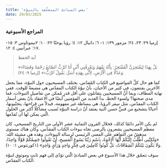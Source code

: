 ```yaml
---
title: 'بعض المبادئ المتعلّقة بالنبوّة'
date: 29/03/2025
---
```


### المراجع الأسبوعية
إرميا ٢٩: ٢٣، ٢٤؛ مزمور ١٣٩: ١- ٦؛  دانيال ١٢: ٤؛ رؤيا يوحنّا ٢٢: ١٠؛ ٢تيموثاوس ٣: ١٥- ١٧؛ عبرانيين ٤: ١٢.

> <p>آية الحفظ</p>
> «‹بَلْ بِهَذَا لِيَفْتَخِرَنَّ ٱلْمُفْتَخِرُ: بِأَنَّهُ يَفْهَمُ وَيَعْرِفُنِي أَنِّي أَنَا ٱلرَّبُّ ٱلصَّانِعُ رَحْمَةً وَقَضَاءً وَعَدْلًا فِي ٱلْأَرْضِ، لِأَنِّي بِهَذِهِ أُسَرُّ، يَقُولُ ٱلرَّبُّ›» (إرميا ٩: ٢٤).

كما هو حال كلِّ المواضيع في الكتاب المُقدّس، يختلف المسيحيون حول النبوّة، مما يجعل الآخرين يقتنعون، في كثير من الأحيان، بأنّ نبوّةَ الكتاب المقدّس هي مضيعةٌ للوقت. ففي نهاية المطاف، وبما أنّ المسيحيين يتقاتلون على أقل قدرٍ مُمكن من تفاصيل النبوءات، فما مدى صحتها؟ ولسوء الحظ، بدأ العديد من المؤمنين أيضًا في الاعتقاد بأنّ بعض أسفار الكتاب المقدّس، مثل سِفر الرؤيا، هي ببساطة غير مفهومة، فبدلاً من قراءتها، يتجنّبونها، أحيانًا بتشجيع من قسٍّ حسن النية يعتقد أنّ دراسة النبوّة تُسبب مشاكلًا أكثر من الحلول الّتي يمكن لها أن تُقدّمها.

لم يكن الأمر دائمًا كذلك، فخلال القرون الثمانية عشر الأولى من التاريخ المسيحي، كان معظم المسيحيين يشعرون بالرضى تجاه نبوءات الكتاب المقدّس، وكان هناك مستوى مدهشٌ من التفاهم على المعنى الرئيسي لرسالة النبوءات. وهذه هي مشيئة الله: «وَلَكِنَّنِي أَطْلُبُ إِلَيْكُمْ أَيُّهَا ٱلْإِخْوَةُ، بِٱسْمِ رَبِّنَا يَسُوعَ ٱلْمَسِيحِ، أَنْ تَقُولُوا جَمِيعُكُمْ قَوْلًا وَاحِدًا، وَلَا يَكُونَ بَيْنَكُمُ ٱنْشِقَاقَاتٌ، بَلْ كُونُوا كَامِلِينَ فِي فِكْرٍ وَاحِدٍ وَرَأْيٍ وَاحِدٍ» (١كورنثوس ١: ١٠).

سوف نتعمّق خلال هذا الأسبوع في بعض المبادئ الّتي تؤدّي إلى فهم ثابتٍ وموثوق لنبوّة الكتاب المقدّس.